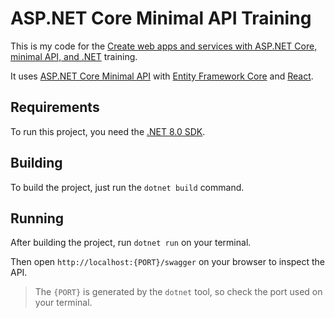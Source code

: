 # ASP.NET Core Minimal API Training

This is my code for the [Create web apps and services with ASP.NET Core, minimal API, and .NET](https://learn.microsoft.com/en-us/training/paths/aspnet-core-minimal-api/) training.

It uses [ASP.NET Core Minimal API](https://learn.microsoft.com/en-us/aspnet/core/fundamentals/minimal-apis/overview) with [Entity Framework Core](https://learn.microsoft.com/en-us/ef/) and [React](https://react.dev/).

## Requirements

To run this project, you need the [.NET 8.0 SDK](https://dotnet.microsoft.com/en-us/download).

## Building

To build the project, just run the `dotnet build` command.

## Running

After building the project, run `dotnet run` on your terminal.

Then open `http://localhost:{PORT}/swagger` on your browser to inspect the API.

> The `{PORT}` is generated by the `dotnet` tool, so check the port used on your terminal.